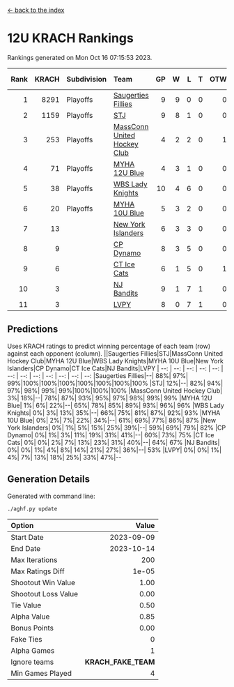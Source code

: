 [<- back to the index](readme.md)
# 12U KRACH Rankings
Rankings generated on Mon Oct 16 07:15:53 2023.

Rank|KRACH|Subdivision|Team|GP|W|L|T|OTW|OTL|SoS|Exp Wins|Win Diff
---:|---:|:---|:---|---:|---:|---:|---:|---:|---:|---:|---:|---:
1|8291|Playoffs|[Saugerties Fillies](https://gamesheetstats.com/seasons/3663/teams/140805/schedule)|9|9|0|0|0|0|155|9.8|-0.0
2|1159|Playoffs|[STJ](https://gamesheetstats.com/seasons/3663/teams/140800/schedule)|9|8|1|0|0|0|866|8.8|-0.0
3|253|Playoffs|[MassConn United Hockey Club](https://gamesheetstats.com/seasons/3663/teams/140797/schedule)|4|2|2|0|1|0|1912|2.9|0.0
4|71|Playoffs|[MYHA 12U Blue](https://gamesheetstats.com/seasons/3663/teams/140799/schedule)|4|3|1|0|0|1|57|3.9|0.0
5|38|Playoffs|[WBS Lady Knights](https://gamesheetstats.com/seasons/3663/teams/140808/schedule)|10|4|6|0|0|0|2496|4.9|0.0
6|20|Playoffs|[MYHA 10U Blue](https://gamesheetstats.com/seasons/3663/teams/140806/schedule)|5|3|2|0|0|0|199|3.9|0.0
7|13||[New York Islanders](https://gamesheetstats.com/seasons/3663/teams/140809/schedule)|6|3|3|0|0|0|34|3.9|0.0
8|9||[CP Dynamo](https://gamesheetstats.com/seasons/3663/teams/140802/schedule)|8|3|5|0|0|1|1062|3.9|0.0
9|6||[CT Ice Cats](https://gamesheetstats.com/seasons/3663/teams/140801/schedule)|6|1|5|0|1|0|200|1.9|0.0
10|3||[NJ Bandits](https://gamesheetstats.com/seasons/3663/teams/140807/schedule)|9|1|7|1|0|0|1668|2.4|0.0
11|3||[LVPY](https://gamesheetstats.com/seasons/3663/teams/140804/schedule)|8|0|7|1|0|0|1194|1.4|0.0

## Predictions
Uses KRACH ratings to predict winning percentage of each team (row) against each opponent (column).
||Saugerties Fillies|STJ|MassConn United Hockey Club|MYHA 12U Blue|WBS Lady Knights|MYHA 10U Blue|New York Islanders|CP Dynamo|CT Ice Cats|NJ Bandits|LVPY
| --: | --: | --: | --: | --: | --: | --: | --: | --: | --: | --: | --: 
|Saugerties Fillies|--| 88%| 97%| 99%|100%|100%|100%|100%|100%|100%|100%
|STJ| 12%|--| 82%| 94%| 97%| 98%| 99%| 99%|100%|100%|100%
|MassConn United Hockey Club|  3%| 18%|--| 78%| 87%| 93%| 95%| 97%| 98%| 99%| 99%
|MYHA 12U Blue|  1%|  6%| 22%|--| 65%| 78%| 85%| 89%| 93%| 96%| 96%
|WBS Lady Knights|  0%|  3%| 13%| 35%|--| 66%| 75%| 81%| 87%| 92%| 93%
|MYHA 10U Blue|  0%|  2%|  7%| 22%| 34%|--| 61%| 69%| 77%| 86%| 87%
|New York Islanders|  0%|  1%|  5%| 15%| 25%| 39%|--| 59%| 69%| 79%| 82%
|CP Dynamo|  0%|  1%|  3%| 11%| 19%| 31%| 41%|--| 60%| 73%| 75%
|CT Ice Cats|  0%|  0%|  2%|  7%| 13%| 23%| 31%| 40%|--| 64%| 67%
|NJ Bandits|  0%|  0%|  1%|  4%|  8%| 14%| 21%| 27%| 36%|--| 53%
|LVPY|  0%|  0%|  1%|  4%|  7%| 13%| 18%| 25%| 33%| 47%|--

## Generation Details

Generated with command line:
```
./aghf.py update
```

| Option | Value |
| :----- | ----: |
| Start Date | 2023-09-09 |
| End Date | 2023-10-14 |
| Max Iterations | 200 |
| Max Ratings Diff | 1e-05 |
| Shootout Win Value | 1.00 |
| Shootout Loss Value | 0.00 |
| Tie Value | 0.50 |
| Alpha Value | 0.85 |
| Bonus Points | 0.00 |
| Fake Ties | 0 |
| Alpha Games | 1 |
| Ignore teams | __KRACH_FAKE_TEAM__ |
| Min Games Played | 4 |

